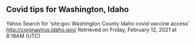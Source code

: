 ## Covid tips for Washington, Idaho

Yahoo Search for 'site:gov Washington County Idaho covid vaccine access'
http://coronavirus.idaho.gov/
Retrieved on Friday, February 12, 2021 at 8:18AM (UTC)